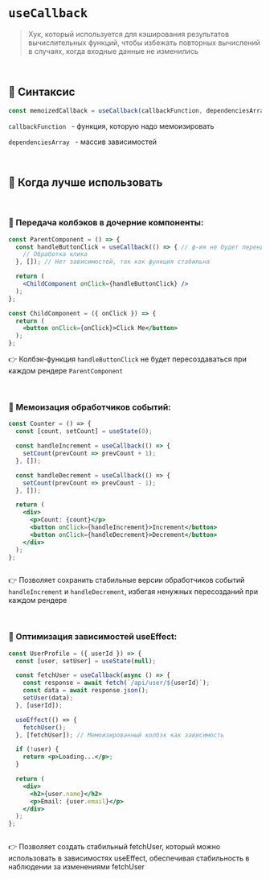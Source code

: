 # `useCallback`
> Хук, который используется для кэширования результатов вычислительных функций, чтобы избежать повторных вычислений в случаях, когда входные данные не изменились

<br>

## 🚩 Синтаксис
```jsx
const memoizedCallback = useCallback(callbackFunction, dependenciesArray);
```
`callbackFunction ` - функция, которую надо мемоизировать

`dependenciesArray ` - массив зависимостей


<br>


## 🚩 Когда лучше использовать

<br>

### 🔴 Передача колбэков в дочерние компоненты:
```jsx
const ParentComponent = () => {
  const handleButtonClick = useCallback(() => { // ф-ия не будет перендериваться при кажому ререндере родителя
    // Обработка клика
  }, []); // Нет зависимостей, так как функция стабильна

  return (
    <ChildComponent onClick={handleButtonClick} />
  );
};

const ChildComponent = ({ onClick }) => {
  return (
    <button onClick={onClick}>Click Me</button>
  );
};


```
👉 Колбэк-функция `handleButtonClick` не будет пересоздаваться при каждом рендере `ParentComponent`

<br>

### 🔴 Мемоизация обработчиков событий:
```jsx
const Counter = () => {
  const [count, setCount] = useState(0);

  const handleIncrement = useCallback(() => {
    setCount(prevCount => prevCount + 1);
  }, []);

  const handleDecrement = useCallback(() => {
    setCount(prevCount => prevCount - 1);
  }, []);

  return (
    <div>
      <p>Count: {count}</p>
      <button onClick={handleIncrement}>Increment</button>
      <button onClick={handleDecrement}>Decrement</button>
    </div>
  );
};



```
👉 Позволяет сохранить стабильные версии обработчиков событий `handleIncrement` и `handleDecrement`, избегая ненужных пересозданий при каждом рендере


<br>

### 🔴 Оптимизация зависимостей useEffect:
```jsx
const UserProfile = ({ userId }) => {
  const [user, setUser] = useState(null);

  const fetchUser = useCallback(async () => {
    const response = await fetch(`/api/user/${userId}`);
    const data = await response.json();
    setUser(data);
  }, [userId]);

  useEffect(() => {
    fetchUser();
  }, [fetchUser]); // Мемоизированный колбэк как зависимость

  if (!user) {
    return <p>Loading...</p>;
  }

  return (
    <div>
      <h2>{user.name}</h2>
      <p>Email: {user.email}</p>
    </div>
  );
};



```
👉 Позволяет создать стабильный fetchUser, который можно использовать в зависимостях useEffect, обеспечивая стабильность в наблюдении за изменениями fetchUser

